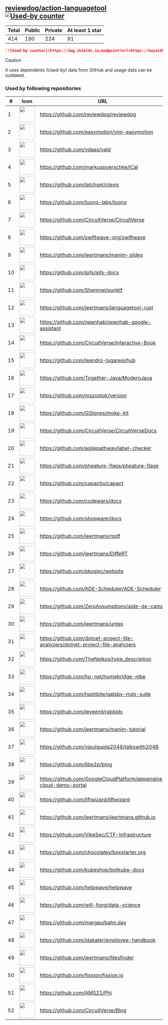 





## [reviewdog/action-languagetool](https://github.com/reviewdog/action-languagetool) [![Used-by counter](https://img.shields.io/endpoint?url=https://haya14busa.github.io/github-used-by/data/reviewdog/action-languagetool/shieldsio.json)](https://github.com/haya14busa/github-used-by/tree/main/repo/reviewdog/action-languagetool)

| Total | Public | Private | At least 1 star
| ----- | ------ | ------- | ---------------
| 414 | 190 | 224 | 91 |

```md
[![Used-by counter](https://img.shields.io/endpoint?url=https://haya14busa.github.io/github-used-by/data/reviewdog/action-languagetool/shieldsio.json)](https://github.com/haya14busa/github-used-by/tree/main/repo/reviewdog/action-languagetool)
```

> [!CAUTION]
> It uses dependents (Used-by) data from GitHub and usage data can be outdated.

### Used by following repositories

| # | Icon | URL | Stars |
| -- | -- | -- | -- | 
|1|<img src="https://github.com/reviewdog.png" width=50 height=50>|https://github.com/reviewdog/reviewdog|8768|
|2|<img src="https://github.com/easymotion.png" width=50 height=50>|https://github.com/easymotion/vim-easymotion|7671|
|3|<img src="https://github.com/vdaas.png" width=50 height=50>|https://github.com/vdaas/vald|1648|
|4|<img src="https://github.com/markuspoerschke.png" width=50 height=50>|https://github.com/markuspoerschke/iCal|1157|
|5|<img src="https://github.com/latchset.png" width=50 height=50>|https://github.com/latchset/clevis|1101|
|6|<img src="https://github.com/tuono-labs.png" width=50 height=50>|https://github.com/tuono-labs/tuono|1053|
|7|<img src="https://github.com/CircuitVerse.png" width=50 height=50>|https://github.com/CircuitVerse/CircuitVerse|1050|
|8|<img src="https://github.com/swiftwave-org.png" width=50 height=50>|https://github.com/swiftwave-org/swiftwave|722|
|9|<img src="https://github.com/jeertmans.png" width=50 height=50>|https://github.com/jeertmans/manim-slides|694|
|10|<img src="https://github.com/ipfs.png" width=50 height=50>|https://github.com/ipfs/ipfs-docs|323|
|11|<img src="https://github.com/Shemnei.png" width=50 height=50>|https://github.com/Shemnei/punktf|301|
|12|<img src="https://github.com/jeertmans.png" width=50 height=50>|https://github.com/jeertmans/languagetool-rust|186|
|13|<img src="https://github.com/openhab.png" width=50 height=50>|https://github.com/openhab/openhab-google-assistant|173|
|14|<img src="https://github.com/CircuitVerse.png" width=50 height=50>|https://github.com/CircuitVerse/Interactive-Book|150|
|15|<img src="https://github.com/leandro-lugaresi.png" width=50 height=50>|https://github.com/leandro-lugaresi/hub|147|
|16|<img src="https://github.com/Together-Java.png" width=50 height=50>|https://github.com/Together-Java/ModernJava|132|
|17|<img src="https://github.com/mszostok.png" width=50 height=50>|https://github.com/mszostok/version|109|
|18|<img src="https://github.com/GStones.png" width=50 height=50>|https://github.com/GStones/moke-kit|96|
|19|<img src="https://github.com/CircuitVerse.png" width=50 height=50>|https://github.com/CircuitVerse/CircuitVerseDocs|90|
|20|<img src="https://github.com/agilepathway.png" width=50 height=50>|https://github.com/agilepathway/label-checker|89|
|21|<img src="https://github.com/pheature-flags.png" width=50 height=50>|https://github.com/pheature-flags/pheature-flags|81|
|22|<img src="https://github.com/capactio.png" width=50 height=50>|https://github.com/capactio/capact|80|
|23|<img src="https://github.com/codewars.png" width=50 height=50>|https://github.com/codewars/docs|64|
|24|<img src="https://github.com/shopware.png" width=50 height=50>|https://github.com/shopware/docs|55|
|25|<img src="https://github.com/jeertmans.png" width=50 height=50>|https://github.com/jeertmans/rpdf|41|
|26|<img src="https://github.com/jeertmans.png" width=50 height=50>|https://github.com/jeertmans/DiffeRT|35|
|27|<img src="https://github.com/pkosiec.png" width=50 height=50>|https://github.com/pkosiec/website|35|
|28|<img src="https://github.com/ADE-Scheduler.png" width=50 height=50>|https://github.com/ADE-Scheduler/ADE-Scheduler|33|
|29|<img src="https://github.com/ZeroAssumptions.png" width=50 height=50>|https://github.com/ZeroAssumptions/aide-de-camp|31|
|30|<img src="https://github.com/jeertmans.png" width=50 height=50>|https://github.com/jeertmans/untex|27|
|31|<img src="https://github.com/dotnet-project-file-analyzers.png" width=50 height=50>|https://github.com/dotnet-project-file-analyzers/dotnet-project-file-analyzers|20|
|32|<img src="https://github.com/TheNeikos.png" width=50 height=50>|https://github.com/TheNeikos/type_description|20|
|33|<img src="https://github.com/hp-net.png" width=50 height=50>|https://github.com/hp-net/homebridge-nibe|16|
|34|<img src="https://github.com/hashbite.png" width=50 height=50>|https://github.com/hashbite/gatsby-mdx-suite|14|
|35|<img src="https://github.com/leveeml.png" width=50 height=50>|https://github.com/leveeml/rabbids|14|
|36|<img src="https://github.com/jeertmans.png" width=50 height=50>|https://github.com/jeertmans/manim-tutorial|13|
|37|<img src="https://github.com/vipulgupta2048.png" width=50 height=50>|https://github.com/vipulgupta2048/talkswith2048|12|
|38|<img src="https://github.com/libp2p.png" width=50 height=50>|https://github.com/libp2p/blog|10|
|39|<img src="https://github.com/GoogleCloudPlatform.png" width=50 height=50>|https://github.com/GoogleCloudPlatform/appengine-cloud-demo-portal|10|
|40|<img src="https://github.com/liftwizard.png" width=50 height=50>|https://github.com/liftwizard/liftwizard|9|
|41|<img src="https://github.com/jeertmans.png" width=50 height=50>|https://github.com/jeertmans/jeertmans.github.io|9|
|42|<img src="https://github.com/VikeSec.png" width=50 height=50>|https://github.com/VikeSec/CTF-Infrastructure|8|
|43|<img src="https://github.com/chocolatey.png" width=50 height=50>|https://github.com/chocolatey/boxstarter.org|7|
|44|<img src="https://github.com/kubeshop.png" width=50 height=50>|https://github.com/kubeshop/botkube-docs|7|
|45|<img src="https://github.com/helpwave.png" width=50 height=50>|https://github.com/helpwave/helpwave|6|
|46|<img src="https://github.com/will-fong.png" width=50 height=50>|https://github.com/will-fong/data-science|6|
|47|<img src="https://github.com/margau.png" width=50 height=50>|https://github.com/margau/bahn.day|5|
|48|<img src="https://github.com/stakater.png" width=50 height=50>|https://github.com/stakater/employee-handbook|5|
|49|<img src="https://github.com/jeertmans.png" width=50 height=50>|https://github.com/jeertmans/filesfinder|5|
|50|<img src="https://github.com/fission.png" width=50 height=50>|https://github.com/fission/fission.io|5|
|51|<img src="https://github.com/AMS21.png" width=50 height=50>|https://github.com/AMS21/Phi|5|
|52|<img src="https://github.com/CircuitVerse.png" width=50 height=50>|https://github.com/CircuitVerse/Blog|5|

